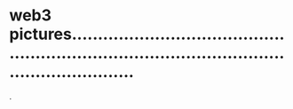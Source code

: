 # web3 pictures......................................................................................................................
.
